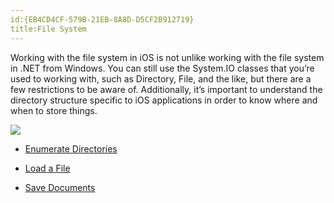 ```yaml
---
id:{EB4CD4CF-579B-21EB-8A8D-D5CF2B912719}  
title:File System  
---
```


Working with the file system in iOS is not unlike working with the file
system in .NET from Windows. You can still use the System.IO classes that
you’re used to working with, such as Directory, File, and the like, but there
are a few restrictions to be aware of. Additionally, it’s important to
understand the directory structure specific to iOS applications in order to know
where and when to store things.

 ![](Images/EnumerateDirectories.png)

-   [Enumerate Directories](/recipes/ios/general/file_system/enumerate_directories)

 
-   [Load a File](/recipes/ios/general/file_system/load_a_file)

 
-   [Save Documents](/recipes/ios/general/file_system/save_documents)